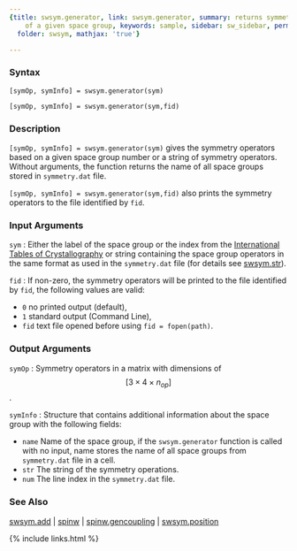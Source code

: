 ```yaml
---
{title: swsym.generator, link: swsym.generator, summary: returns symmetry operators
    of a given space group, keywords: sample, sidebar: sw_sidebar, permalink: swsym_generator,
  folder: swsym, mathjax: 'true'}

---
```

  
### Syntax
  
`[symOp, symInfo] = swsym.generator(sym)`
  
`[symOp, symInfo] = swsym.generator(sym,fid)`
 
### Description
  
`[symOp, symInfo] = swsym.generator(sym)` gives the symmetry operators
based on a given space group number or a string of symmetry operators.
Without arguments, the function returns the name of all space groups
stored in `symmetry.dat` file.
   
`[symOp, symInfo] = swsym.generator(sym,fid)` also prints the symmetry
operators to the file identified by `fid`.
 
### Input Arguments
  
`sym`
: Either the label of the space group or the index from
  the [International Tables of Crystallography](http://it.iucr.org/A/) or
  string containing the space group operators in the same format as used
  in the `symmetry.dat` file (for details see [swsym.str](swsym_str)).
  
`fid`
: If non-zero, the symmetry operators will be printed to the file
  identified by `fid`, the following values are valid:
  * `0`   no printed output (default),
  * `1`   standard output (Command Line),
  * `fid` text file opened before using `fid = fopen(path)`.
  
### Output Arguments
  
`symOp`
: Symmetry operators in a matrix with dimensions of $$[3\times 4\times
  n_{op}]$$.
 
`symInfo`
: Structure that contains additional information about the space 
  group with the following fields:
  * `name`    Name of the space group, if the `swsym.generator`
              function is called with no input, name stores the name of
              all space groups from `symmetry.dat` file in a cell.
  * `str`     The string of the symmetry operations.
  * `num`     The line index in the `symmetry.dat` file.
  
### See Also
  
[swsym.add](swsym_add) \| [spinw](spinw) \| [spinw.gencoupling](spinw_gencoupling) \| [swsym.position](swsym_position)
 

{% include links.html %}
